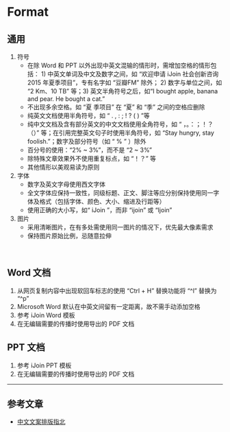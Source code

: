 # Format

## 通用
1. 符号
	* 在除 Word 和 PPT 以外出现中英文混输的情形时，需增加空格的情形包括： 1) 中英文单词及中文及数字之间，如 “欢迎申请 iJoin 社会创新咨询 2015 年夏季项目”，专有名字如 “豆瓣FM” 除外； 2) 数字与单位之间，如 “2 Km、10 TB” 等；3) 英文半角符号之后，如“I bought apple, banana and pear. He bought a cat.”  
	* 不出现多余空格。如 “夏 季项目” 在 “夏” 和 “季” 之间的空格应删除  
	* 纯英文文档使用半角符号，如 “ . , : ; ! ? ( ) ”等
	* 纯中文文档及含有部分英文的中文文档使用全角符号，如 “ ，。：；！？（）” 等；在引用完整英文句子时使用半角符号，如 “Stay hungry, stay foolish.”；数字及部分符号（如 “ % ” ）除外
	* 百分号的使用：“2% ~ 3%”，而不是 “2 ~ 3%”
	* 除特殊文章效果外不使用重复标点，如 “！？” 等 
	* 其他情形以美观易读为原则 
2. 字体
	* 数字及英文字母使用西文字体
	* 全文字体应保持一致性，同级标题、正文、脚注等应分别保持使用同一字体及格式（包括字体、颜色、大小、缩进及行距等）
	* 使用正确的大小写，如“ iJoin ”，而非 “ijoin” 或 “Ijoin”
3. 图片
	* 采用清晰图片，在有多处需使用同一图片的情况下，优先最大像素需求
	* 保持图片原始比例，忌随意拉伸  
<br/>  

## Word 文档
1. 从网页复制内容中出现软回车标志的使用 “Ctrl + H” 替换功能将 “^l” 替换为 “^p”
2.  Microsoft Word 默认在中英文间留有一定距离，故不需手动添加空格
3.  参考 iJoin Word 模板
4.  在无编辑需要的传播时使用导出的 PDF 文档

## PPT 文档
1.  参考 iJoin PPT 模板
2.  在无编辑需要的传播时使用导出的 PDF 文档

---
## 参考文章
* [中文文案排版指北](https://github.com/sparanoid/chinese-copywriting-guidelines#tools)
